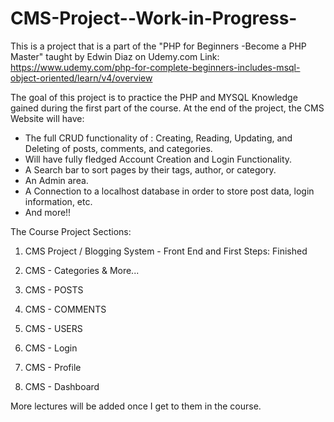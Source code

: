 # CMS-Project--Work-in-Progress-

This is a project that is a part of the "PHP for Beginners -Become a PHP Master" taught by Edwin Diaz on Udemy.com
Link: https://www.udemy.com/php-for-complete-beginners-includes-msql-object-oriented/learn/v4/overview

The goal of this project is to practice the PHP and MYSQL Knowledge gained during the first part of the course. 
At the end of the project, the CMS Website will have:

- The full CRUD functionality of : Creating, Reading, Updating, and Deleting of posts, comments, and categories.
- Will have fully fledged Account Creation and Login Functionality.
- A Search bar to sort pages by their tags, author, or category.
- An Admin area.
- A Connection to a localhost database in order to store post data, login information, etc.
- And more!!

The Course Project Sections:

1. CMS Project / Blogging System - Front End and First Steps: Finished
  
2. CMS - Categories & More...

3. CMS - POSTS

4. CMS - COMMENTS

5. CMS - USERS

6. CMS - Login

7. CMS - Profile

8. CMS - Dashboard

More lectures will be added once I get to them in the course.

